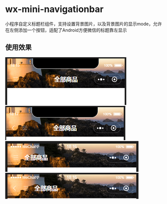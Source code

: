 # wx-mini-navigationbar

小程序自定义标题栏组件，支持设置背景图片，以及背景图片的显示mode，允许在左侧添加一个按钮，适配了Android方便微信的标题靠左显示

## 使用效果

![IOS无返回](./doc/1.png)
![IOS有返回](./doc/2.png)
![Android无返回](./doc/3.png)
![Android有返回](./doc/4.png)




